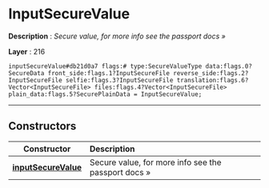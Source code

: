 # InputSecureValue

**Description** : *Secure value, for more info see the passport docs &raquo;*

**Layer** : 216

```tl
inputSecureValue#db21d0a7 flags:# type:SecureValueType data:flags.0?SecureData front_side:flags.1?InputSecureFile reverse_side:flags.2?InputSecureFile selfie:flags.3?InputSecureFile translation:flags.6?Vector<InputSecureFile> files:flags.4?Vector<InputSecureFile> plain_data:flags.5?SecurePlainData = InputSecureValue;
```

---

## Constructors

| Constructor | Description |
| :---: | :--- |
| [**inputSecureValue**](constructor/inputSecureValue) | Secure value, for more info see the passport docs » |
